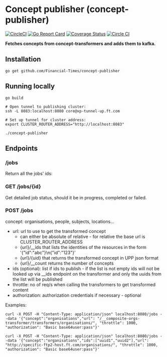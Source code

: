 # Concept publisher (concept-publisher)
[![CircleCI](https://circleci.com/gh/Financial-Times/concept-publisher.svg?style=svg)](https://circleci.com/gh/Financial-Times/concept-publisher) [![Go Report Card](https://goreportcard.com/badge/github.com/Financial-Times/concept-publisher)](https://goreportcard.com/report/github.com/Financial-Times/concept-publisher) [![Coverage Status](https://coveralls.io/repos/github/Financial-Times/concept-publisher/badge.svg?branch=tests)](https://coveralls.io/github/Financial-Times/concept-publisher?branch=tests)
[![Circle CI](https://circleci.com/gh/Financial-Times/concept-publisher/tree/master.png?style=shield)](https://circleci.com/gh/Financial-Times/concept-publisher/tree/master)

__Fetches concepts from concept-transformers and adds them to kafka.__

## Installation

`go get github.com/Financial-Times/concept-publisher`

## Running locally

```
go build

# Open tunnel to publishing cluster:
ssh -L 8083:localhost:8080 core@xp-tunnel-up.ft.com

# Set up tunnel for cluster address:
export CLUSTER_ROUTER_ADDRESS="http://localhost:8083"

./concept-publisher
```

## Endpoints

### /jobs

Return all the jobs' ids:

### GET /jobs/{id}

Get detailed job status, should it be in progress, completed or failed.

### POST /jobs

concept: organisations, people, subjects, locations...

* url: url to use to get the transformed concept
  * can either be absolute of relative - for relative the base url is CLUSTER_ROUTER_ADDRESS
  * {url}/__ids that lists the identities of the resources in the form '{"id":"abc"}\n{"id":"123"}'
  * {url}/{uid} that returns the transformed concept in UPP json format
  * {url}/__count returns the number of concepts
* ids (optional): list if ids to publish - if the list is not empty ids will not be looked up via __ids endpoint on the transformer and only the uuids from the list will be published
* throttle: no of req/s when calling the transformers to get transformed content
* authorization: authorization credentials if necessary - optional

Examples:

`curl -X POST -H "Content-Type: application/json" localhost:8080/jobs --data '{"concept":"organisations","url": "/__composite-orgs-transformer/transformers/organisations/", "throttle": 1000, "authorization": "Basic base64user:pass"}'`
   
`curl -X POST -H "Content-Type: application/json" localhost:8080/jobs --data '{"concept":"organisations","ids":["uuid1","uuid2"],"url": "http://specific-ftp2-host.ft.com/organisations/", "throttle": 1000, "authorization": "Basic base64user:pass"}'`

